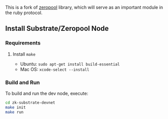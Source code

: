 This is a fork of [zeropool](https://github.com/zeropoolnetwork/zeropool-substrate) library, which will serve as an important module in the ruby protocol. 

## Install Substrate/Zeropool Node

### Requirements

1. Install `make`

   * Ubuntu: `sudo apt-get install build-essential`
   * Mac OS: `xcode-select --install`

### Build and Run

To build and run the dev node, execute:

```bash
cd zk-substrate-devnet
make init
make run
```

